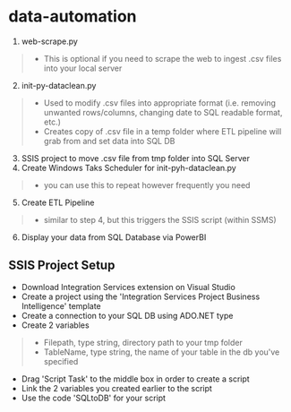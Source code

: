 # data-automation
1. web-scrape.py
 > * This is optional if you need to scrape the web to ingest .csv files into your local server
2. init-py-dataclean.py
 > *  Used to modify .csv files into appropriate format (i.e. removing unwanted rows/columns, changing date to SQL readable format, etc.)
 > *  Creates copy of .csv file in a temp folder where ETL pipeline will grab from and set data into SQL DB
3. SSIS project to move .csv file from tmp folder into SQL Server
4. Create Windows Taks Scheduler for init-pyh-dataclean.py
>  * you can use this to repeat however frequently you need
5. Create ETL Pipeline
>  * similar to step 4, but this triggers the SSIS script (within SSMS)
6. Display your data from SQL Database via PowerBI

## SSIS Project Setup
* Download Integration Services extension on Visual Studio
* Create a project using the 'Integration Services Project Business Intelligence' template
* Create a connection to your SQL DB using ADO.NET type
* Create 2 variables
 > * Filepath, type string, directory path to your tmp folder
 > * TableName, type string, the name of your table in the db you've specified
* Drag 'Script Task' to the middle box in order to create a script
* Link the 2 variables you created earlier to the script
* Use the code 'SQLtoDB' for your script